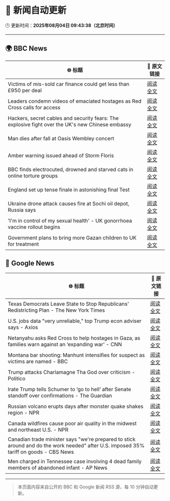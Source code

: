 # 🧠 新闻自动更新

🕒 更新时间：**2025年08月04日 09:43:38（北京时间）**

---

## 🌍 BBC News

| 🌐 标题 | 🔗 原文链接 |
|--------|-------------|
| Victims of mis-sold car finance could get less than £950 per deal | [阅读全文](https://www.bbc.com/news/articles/cgjy29zql25o?at_medium=RSS&at_campaign=rss) |
| Leaders condemn videos of emaciated hostages as Red Cross calls for access | [阅读全文](https://www.bbc.com/news/articles/crr2dwn7q40o?at_medium=RSS&at_campaign=rss) |
| Hackers, secret cables and security fears: The explosive fight over the UK's new Chinese embassy | [阅读全文](https://www.bbc.com/news/articles/c3v3rygdrryo?at_medium=RSS&at_campaign=rss) |
| Man dies after fall at Oasis Wembley concert | [阅读全文](https://www.bbc.com/news/articles/cwy3j93xekmo?at_medium=RSS&at_campaign=rss) |
| Amber warning issued ahead of Storm Floris | [阅读全文](https://www.bbc.com/news/articles/c4gq3n049jno?at_medium=RSS&at_campaign=rss) |
| BBC finds electrocuted, drowned and starved cats in online torture groups | [阅读全文](https://www.bbc.com/news/articles/c5yp9w5kyw7o?at_medium=RSS&at_campaign=rss) |
| England set up tense finale in astonishing final Test | [阅读全文](https://www.bbc.com/sport/cricket/articles/cn92vgq2x9xo?at_medium=RSS&at_campaign=rss) |
| Ukraine drone attack causes fire at Sochi oil depot, Russia says | [阅读全文](https://www.bbc.com/news/articles/ckglyv396ppo?at_medium=RSS&at_campaign=rss) |
| 'I'm in control of my sexual health' - UK gonorrhoea vaccine rollout begins | [阅读全文](https://www.bbc.com/news/articles/cgkrx6dnkkeo?at_medium=RSS&at_campaign=rss) |
| Government plans to bring more Gazan children to UK for treatment | [阅读全文](https://www.bbc.com/news/articles/cr4e641p41po?at_medium=RSS&at_campaign=rss) |

## 📰 Google News

| 🌐 标题 | 🔗 原文链接 |
|--------|-------------|
| Texas Democrats Leave State to Stop Republicans’ Redistricting Plan - The New York Times | [阅读全文](https://news.google.com/rss/articles/CBMikgFBVV95cUxPaWxILTlNTXVkYVc5TjhJQklBS2Ntd0QwakxDd1A5UGl0VTd2TVVwTjhMRXJXcGF1VWp1RWtZX04xeXYwZ1hWTTBxUndncFh0MVh3Zmc1NlBPQ014cDJMZ18zWDVTMGVCaGFUa3ZwX24ycEtKUnc2bUdNeVFCcHk4eHIzU3VrVmhvMFpzeG1iMUxUdw?oc=5) |
| U.S. jobs data "very unreliable," top Trump econ adviser says - Axios | [阅读全文](https://news.google.com/rss/articles/CBMidEFVX3lxTE5jT2xQbXJOMHB3RHRSY2lDX3BlWjg1RUJhekkyV0M0bDJCOWxBWl9Ca3pMbW1TQWdTZ1A1aXNBN2NNcW5FN0g2ZVZyQlNHWXoxbS11VnczVjkyVkVONW1yTnlkdHQtRGlPYjF4UmFiNmd3Zjcx?oc=5) |
| Netanyahu asks Red Cross to help hostages in Gaza, as families warn against an ‘expanding war’ - CNN | [阅读全文](https://news.google.com/rss/articles/CBMijwFBVV95cUxQd244d0hLbDBWSGM0VmhUcUVZTy1LdUVqREFDN0xwMXZYMzdpZVBBODdETGJUcFdRNXFfRkdfbFREU2JNTGhZOGpSZDNHUWNHTXhBZk8zY1p5QlBvQnFvUUZYYk5uQVl0SjluSWlscUlKdTBnSmFiMndpaWdvbXZJTHprUWZZVEg3akZMQ2toUdIBlAFBVV95cUxPenpVSEFVbDBLLWZHTTJzdUlEWFJPcVR2SzMzbzlzQTR5VTJjWnF5SU9xVnF0dkRSSERSWmJ2TGh5TUphbmJqajF2bU5iVEtlTGVuRGFGZVNITjRWLWpTT1lNcEpDc2xiVTdqaTdOUWN3d180QXhkSlVnd0VwX3B5NVUtYlVUWGw4cEhZRmhyRmY4cWo3?oc=5) |
| Montana bar shooting: Manhunt intensifies for suspect as victims are named - BBC | [阅读全文](https://news.google.com/rss/articles/CBMiWkFVX3lxTFBrek13YkU3Q0NjZ0xBakdsdVN3bWJtM2RSaXNYdE5OaUVPUDNTN18zbGVJZTFUbkE3SkdTcTlnbHlGY3B1N0JEX0JlQmZxSW1wWnZKRmhvTHo1Z9IBX0FVX3lxTE8tdUxyVVdhbFpyZjdXYUJ4OWxLaDVGWnN0UVF2bHpUUjE4R0FJXzhFVUxndTNyUDNtVUdFT0tQb0Y3VE1FTWtBWXNnTmJGYnAzOEg4ZUk1Vmx2c2J4WnJR?oc=5) |
| Trump attacks Charlamagne Tha God over criticism - Politico | [阅读全文](https://news.google.com/rss/articles/CBMinwFBVV95cUxQREZXVVYxam1PWXZmQjVlNEdKTUViSm96TWFPdEZyNWhEZ1VMNktJR2tHaldyeENTUjRXUnhpUkN1TFRHMjR0YUJNal9UaFRiNnVreXRFNF81QUI1eTB4Yi1rVUFPVXBtY3Rwa3M5aVhiMkNpNXJGMW5qejltOUtwcDlkaThtbjJUSFVGejFMa21wM2dsVi0taGFGTHd1Rnc?oc=5) |
| Irate Trump tells Schumer to ‘go to hell’ after Senate standoff over confirmations - The Guardian | [阅读全文](https://news.google.com/rss/articles/CBMickFVX3lxTE9VU3NpZU9hbXJDeGtQSHJPM1BjbVdwSU01QW91U0hoU1ExMHJDN3hBR25JZEpUaXluemNyX3hUMGx1b1I2NzY2RVRUZXJsaUR4WFgzc1gtXzhfWUdBWDVCbXlFcS10VWt1MlBjV3BGNGpfQQ?oc=5) |
| Russian volcano erupts days after monster quake shakes region - NPR | [阅读全文](https://news.google.com/rss/articles/CBMinwFBVV95cUxPazk5dVJqczZENDBJT2tVY1c0dmxOYlhwdUJXb29uYlJTTHVwUzhCYVVvUGdnZHhyajBQMkthZTB0U3BILWNHU0lsdF96TWhUN1Y0MjluSldSa0hSNFo4ekJBeUk1SHcxNDFDUEtpTkFRM0tER2NIRDc4R0tyV0ZNckhwWS1KY2U5bXlBMjNpN3ZYOWdBVTdaWGNQXzJIZVU?oc=5) |
| Canada wildfires cause poor air quality in the midwest and northeast U.S. - NPR | [阅读全文](https://news.google.com/rss/articles/CBMiswFBVV95cUxPcmxhNElBRVBmM0J2WUNBaW5TSzkxVlBOMU0tVUtfMG9POGJjSV9nUWE2VXR6VUxCTC00bkJJMWFSNWZYR0ZCVnQxOG9VVUUzaFg4ZlZOVG40TlFIclQ2ZFVldXdUdjRPOWpUQkZnOThlZm1qTFBXUnBtV0ZIc20zRmpWZjRTSl9YU1Y4QXAyX01NVWxnLUwwWUQxcktBdzdHMFVoODNCTTczY29Da0o0MXFwYw?oc=5) |
| Canadian trade minister says "we're prepared to stick around and do the work needed" after U.S. imposed 35% tariff on goods - CBS News | [阅读全文](https://news.google.com/rss/articles/CBMiiwFBVV95cUxPUVlELWt1ejhqZ3NjNlJ5M3ZHRjJfUHk2Nm9ELUk3SHhwTDJ6SkdkS1FqTXVkQXVTZ1lMMVowekg0a0tLZ2VIQWMwWWVlRzVNUWJOckthVEpINUQ4YmViQnBpeHZsT2R5TFA1ZmRBZXdvamtuem42cXdyT0RLd0dmWlRzV3FVSFV3Y0RZ0gGQAUFVX3lxTFBrdko5YnhuUU52Q25tcmptSHZFX1lJNjg5WGVGeTN1cV9VQ1hJNmgya2hqVFR1bi1uRkFUanlGMWZ3OUtneE1tcV83VjF0Njh3NmhGX1huZDFvaEx0empIeVJNRE5QVnkxRzAzcTNMMF9aWFRCaWt2X0RmVDFsbGUwTXlTUVMwQjh4Q1BUY3RlZA?oc=5) |
| Men charged in Tennessee case involving 4 dead family members of abandoned infant - AP News | [阅读全文](https://news.google.com/rss/articles/CBMirAFBVV95cUxPcVlWZG1vMXdjMXJFVWZsWlhpNEFJT3h0Tm4yT1I3V2RLRFZpQUo1QkhrUHppZEFBYjhwWnFHSmVLNTZCUHRvYU9wbXJhd3lQV2VFUGFBS04wYWhLNXRMOENDS2R1TEdTTnNGc2w4RFZGRnNjQ3J1V3VpZGVraHJuaC1yaDl5WDJhQW93eW80VFBZM3RyN3JwZkp6Qml6MkluX1d6Z1dRWnNUNUt4?oc=5) |

---
> 本页面内容来自公开的 BBC 和 Google 新闻 RSS 源，每 10 分钟自动更新。